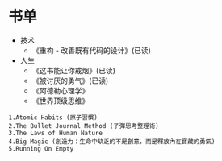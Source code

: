 # 书单



- 技术
  - 《重构 - 改善既有代码的设计》(已读)
- 人生
  - 《这书能让你戒烟》(已读)
  - 《被讨厌的勇气》(已读)
  - 《阿德勒心理学》
  - 《世界顶级思维》







```
1.Atomic Habits (原子習慣)
2.The Bullet Journal Method (子彈思考整理術)
3.The Laws of Human Nature
4.Big Magic (創造力：生命中缺乏的不是創意，而是釋放內在寶藏的勇氣)
5.Running On Empty
```

